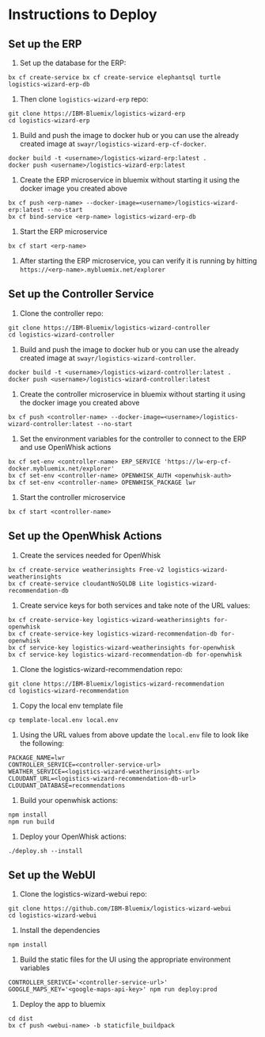 # Instructions to Deploy

## Set up the ERP

1. Set up the database for the ERP:
```
bx cf create-service bx cf create-service elephantsql turtle logistics-wizard-erp-db
```
1. Then clone `logistics-wizard-erp` repo:
```
git clone https://IBM-Bluemix/logistics-wizard-erp
cd logistics-wizard-erp
```

1. Build and push the image to docker hub or you can use the already created image at `swayr/logistics-wizard-erp-cf-docker`.
```
docker build -t <username>/logistics-wizard-erp:latest .
docker push <username>/logistics-wizard-erp:latest
```
1. Create the ERP microservice in bluemix without starting it using the docker image you created above
```
bx cf push <erp-name> --docker-image=<username>/logistics-wizard-erp:latest --no-start
bx cf bind-service <erp-name> logistics-wizard-erp-db
```
1. Start the ERP microservice
```
bx cf start <erp-name>
```
1. After starting the ERP microservice, you can verify it is running by hitting `https://<erp-name>.mybluemix.net/explorer`

## Set up the Controller Service

1. Clone the controller repo:
```
git clone https://IBM-Bluemix/logistics-wizard-controller
cd logistics-wizard-controller
```
1. Build and push the image to docker hub or you can use the already created image at `swayr/logistics-wizard-controller`.
```
docker build -t <username>/logistics-wizard-controller:latest .
docker push <username>/logistics-wizard-controller:latest
```
1. Create the controller microservice in bluemix without starting it using the docker image you created above
```
bx cf push <controller-name> --docker-image=<username>/logistics-wizard-controller:latest --no-start
```
1. Set the environment variables for the controller to connect to the ERP and use OpenWhisk actions
```
bx cf set-env <controller-name> ERP_SERVICE 'https://lw-erp-cf-docker.mybluemix.net/explorer'
bx cf set-env <controller-name> OPENWHISK_AUTH <openwhisk-auth>
bx cf set-env <controller-name> OPENWHISK_PACKAGE lwr
```
1. Start the controller microservice
```
bx cf start <controller-name>
```

## Set up the OpenWhisk Actions

1. Create the services needed for OpenWhisk
```
bx cf create-service weatherinsights Free-v2 logistics-wizard-weatherinsights
bx cf create-service cloudantNoSQLDB Lite logistics-wizard-recommendation-db
```

1. Create service keys for both services and take note of the URL values:
```
bx cf create-service-key logistics-wizard-weatherinsights for-openwhisk
bx cf create-service-key logistics-wizard-recommendation-db for-openwhisk
bx cf service-key logistics-wizard-weatherinsights for-openwhisk
bx cf service-key logistics-wizard-recommendation-db for-openwhisk
```

1. Clone the logistics-wizard-recommendation repo:
```
git clone https://IBM-Bluemix/logistics-wizard-recommendation
cd logistics-wizard-recommendation
```
1. Copy the local env template file
```
cp template-local.env local.env
```
1. Using the URL values from above update the `local.env` file to look like the following:
```
PACKAGE_NAME=lwr
CONTROLLER_SERVICE=<controller-service-url>
WEATHER_SERVICE=<logistics-wizard-weatherinsights-url>
CLOUDANT_URL=<logistics-wizard-recommendation-db-url>
CLOUDANT_DATABASE=recommendations
```
1. Build your openwhisk actions:
```
npm install
npm run build
```
1. Deploy your OpenWhisk actions:
```
./deploy.sh --install
```

## Set up the WebUI

1. Clone the logistics-wizard-webui repo:
```
git clone https://github.com/IBM-Bluemix/logistics-wizard-webui
cd logistics-wizard-webui
```
1. Install the dependencies
```
npm install
```
1. Build the static files for the UI using the appropriate environment variables
```
CONTROLLER_SERIVCE='<controller-service-url>' GOOGLE_MAPS_KEY='<google-maps-api-key>' npm run deploy:prod
```
1. Deploy the app to bluemix
```
cd dist
bx cf push <webui-name> -b staticfile_buildpack
```
